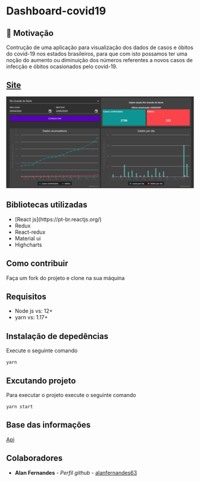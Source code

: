 # Dashboard-covid19

## :thinking: Motivação
Contrução de uma aplicação para visualização dos dados de casos e óbitos do covid-19 nos estados brasileiros, para que com isto possamos ter uma noção do aumento ou diminuição dos números referentes a novos casos de infecção e óbitos ocasionados pelo covid-19.

## [Site](https://nostalgic-beaver-d44652.netlify.app)
<img src="/static/dashboard_covid19.png">

## Bibliotecas utilizadas
<ul>
  <li>[React js](https://pt-br.reactjs.org/)</li>
  <li>Redux</li>
  <li>React-redux</li>
  <li>Material ui</li>
  <li>Highcharts</li>
</ul>

## Como contribuir
Faça um fork do projeto e clone na sua máquina
## Requisitos
<ul>
  <li>Node js vs: 12+</li>
  <li>yarn vs: 1.17+</li>
</ul>

## Instalação de depedências
Execute o seguinte comando
```
yarn
```
## Excutando projeto
Para executar o projeto execute o seguinte comando
```
yarn start
```
## Base das informações
[Api](https://github.com/alanfernandes63/middleware_covid)

## Colaboradores
* **Alan Fernandes** - *Perfil github* - [alanfernandes63](https://github.com/alanfernandes63)
